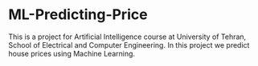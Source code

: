 # ML-Predicting-Price
This is a project for Artificial Intelligence course at University of Tehran, School of Electrical and Computer Engineering. In this project we predict house prices using Machine Learning.

